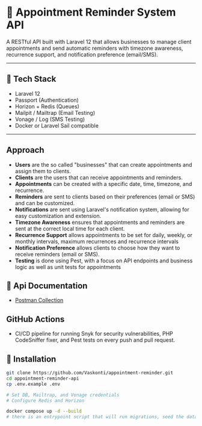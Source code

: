 # 📅 Appointment Reminder System API

A RESTful API built with Laravel 12 that allows businesses to manage client appointments and send automatic reminders with timezone awareness, recurrence support, and notification preference (email/SMS).

---

## 🧰 Tech Stack

- Laravel 12
- Passport (Authentication)
- Horizon + Redis (Queues)
- Mailpit / Mailtrap (Email Testing)
- Vonage / Log (SMS Testing)
- Docker or Laravel Sail compatible

---
## Approach
- **Users** are the so called "businesses" that can create appointments and assign them to clients.
- **Clients** are the users that can receive appointments and reminders.
- **Appointments** can be created with a specific date, time, timezone, and recurrence.
- **Reminders** are sent to clients based on their preferences (email or SMS) and can be customized.
- **Notifications** are sent using Laravel's notification system, allowing for easy customization and extension.
- **Timezone Awareness** ensures that appointments and reminders are sent at the correct local time for each client.
- **Recurrence Support** allows appointments to be set for daily, weekly, or monthly intervals, maximum recurrences and recurrence intervals
- **Notification Preference** allows clients to choose how they want to receive reminders (email or SMS).
- **Testing** is done using Pest, with a focus on API endpoints and business logic as well as unit tests for appointments

## 🌟 Api Documentation
- [Postman Collection](https://www.getpostman.com/collections/1f0b3c8d5e6a4f2b8c9d)

## GitHub Actions
- CI/CD pipeline for running Snyk for security vulnerabilities, PHP CodeSniffer fixer, and Pest tests on every push and pull request.

## 🚀 Installation

```bash
git clone https://github.com/Vaskonti/appointment-reminder.git
cd appointment-reminder-api
cp .env.example .env

# Set DB, Mailtrap, and Vonage credentials
# Configure Redis and Horizon

docker compose up -d --build 
# there is an entrypoint script that will run migrations, seed the database, and start the queue worker
